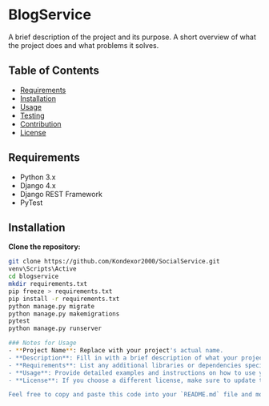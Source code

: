 # BlogService

A brief description of the project and its purpose. A short overview of what the project does and what problems it solves.

## Table of Contents

- [Requirements](#requirements)
- [Installation](#installation)
- [Usage](#usage)
- [Testing](#testing)
- [Contribution](#contribution)
- [License](#license)

## Requirements

- Python 3.x
- Django 4.x
- Django REST Framework
- PyTest

## Installation

**Clone the repository:**

```bash
git clone https://github.com/Kondexor2000/SocialService.git
venv\Scripts\Active
cd blogservice
mkdir requirements.txt
pip freeze > requirements.txt
pip install -r requirements.txt
python manage.py migrate
python manage.py makemigrations
pytest
python manage.py runserver

### Notes for Usage
- **Project Name**: Replace with your project's actual name.
- **Description**: Fill in with a brief description of what your project does.
- **Requirements**: List any additional libraries or dependencies specific to your project.
- **Usage**: Provide detailed examples and instructions on how to use your application.
- **License**: If you choose a different license, make sure to update the license section accordingly.

Feel free to copy and paste this code into your `README.md` file and modify it as necessary!
